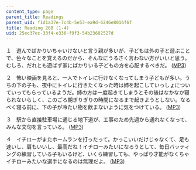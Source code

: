 ```yaml
---
content_type: page
parent_title: Readings
parent_uid: f1d1a37e-7c4b-5e53-ea9d-6246e8016f6f
title: Reading 26B (1-4)
uid: 25ec37ec-33f4-e336-f9f3-54b23602527d
---
```


１　遊んでばかりいちゃいけないと言う親が多いが、子どもは外の子と遊ぶことで、色々なことを覚えるのだから、そんなにうるさく言わない方がいいと思う。むしろ、だれとも遊ばず家にばかりいる子どもの方を心配するべきだ。 ([MP3](/ans7870/21f/21f.505/f05/audio/Lesson26B-1.mp3))

２　怖い映画を見ると、一人でトイレに行けなくなってしまう子どもが多い。うちの下の子も、夜中にトイレに行きたくなった時は姉を起こしていっしょについていってもらっているようだ。姉の方は一度起きてしまうとその後はなかなか寝られないらしく、このごろ朝ぎりぎりの時間になるまで起きようとしない。なる べく寝る前に、下の子が冷たい物を飲まないように気をつけている。 ([MP3](/ans7870/21f/21f.505/f05/audio/Lesson26B-2.mp3))

３　駅から直接駐車場に通じる地下道が、工事のため先週から通れなくなって、みんな文句を言っている。 ([MP3](/ans7870/21f/21f.505/f05/audio/Lesson26B-3.mp3))

４　イチローがまたホームランを打ったって。かっこいいだけじゃなくて、足も速いし、肩もいいし、最高だね！イチローみたいになろうとして、毎日バッティングの練習している子もいるけど、いくら練習しても、やっぱり才能がなくちゃイチローみたいな選手になるのは無理だよ。 ([MP3](/ans7870/21f/21f.505/f05/audio/Lesson26B-4.mp3))